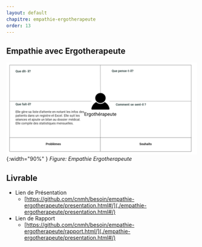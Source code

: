 ```yaml
---
layout: default
chapitre: empathie-ergotherapeute 
order: 13
---
```



## Empathie avec Ergotherapeute

![Empathie Ergotherapeute](./images/carte-empathie-service-de-reeducation-Ergotherapeute-Alaoui-Ghita.png){:width="90%" }
*Figure: Empathie Ergotherapeute*

<!-- new slide -->

## Livrable

- Lien de Présentation
  - [https://github.com/cnmh/besoin/empathie-ergotherapeute/presentation.html#/](./empathie-ergotherapeute/presentation.html#/)
- Lien de Rapport
  - [https://github.com/cnmh/besoin/empathie-ergotherapeute/rapport.html/](./empathie-ergotherapeute/presentation.html#/)

<!-- new slide -->
